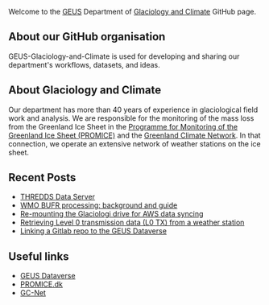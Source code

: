 Welcome to the [GEUS](http://GEUS.dk) Department of [Glaciology and Climate](https://www.geus.dk/natur-og-klima/indlandsisen) GitHub page.

## About our GitHub organisation

GEUS-Glaciology-and-Climate is used for developing and sharing our department's workflows, datasets, and ideas.

## About Glaciology and Climate

Our department has more than 40 years of experience in glaciological field work and analysis. We are responsible for the monitoring of the mass loss from the Greenland Ice Sheet in the [Programme for Monitoring of the Greenland Ice Sheet (PROMICE)](https://promice.dk/) and the [Greenland Climate Network]([http://cires1.colorado.edu/steffen/gcnet/). In that connection, we operate an extensive network of weather stations on the ice sheet.

## Recent Posts
<!-- BLOG-POST-LIST:START -->
- [THREDDS Data Server](https://geus-glaciology-and-climate.github.io/guides/thredds-data-server/)
- [WMO BUFR processing: background and guide](https://geus-glaciology-and-climate.github.io/guides/wmo-bufr-processing/)
- [Re-mounting the Glaciologi drive for AWS data syncing](https://geus-glaciology-and-climate.github.io/guides/mounting-glaciologi-drive-for-rsyncing/)
- [Retrieving Level 0 transmission data &lpar;L0 TX&rpar; from a weather station](https://geus-glaciology-and-climate.github.io/documentation/retrieving-tx-messages/)
- [Linking a Gitlab repo to the GEUS Dataverse](https://geus-glaciology-and-climate.github.io/guides/linking-a-gitlab-repo-to-the-geus-dataverse/)
<!-- BLOG-POST-LIST:END -->

## Useful links
- [GEUS Dataverse](https://dataverse.geus.dk/)
- [PROMICE.dk](https://promice.dk/)
- [GC-Net](http://cires1.colorado.edu/steffen/gcnet/)
